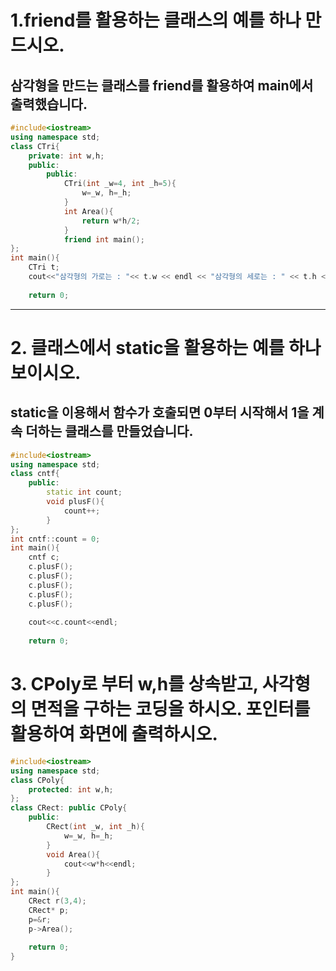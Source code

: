 # 1.friend를 활용하는 클래스의 예를 하나 만드시오.
## 삼각형을 만드는 클래스를 friend를 활용하여 main에서 출력했습니다.
``` c++
#include<iostream>
using namespace std;
class CTri{
	private: int w,h;
	public:
		public:
			CTri(int _w=4, int _h=5){
				w=_w, h=_h;
			}
			int Area(){
				return w*h/2;
			}
			friend int main();
};
int main(){
	CTri t;
	cout<<"삼각형의 가로는 : "<< t.w << endl << "삼각형의 세로는 : " << t.h << endl << "넓이는 : " << t.Area() << endl;
	
	return 0;
```

---

# 2. 클래스에서 static을 활용하는 예를 하나 보이시오.
## static을 이용해서 함수가 호출되면 0부터 시작해서 1을 계속 더하는 클래스를 만들었습니다.

``` c++
#include<iostream>
using namespace std;
class cntf{
	public:
		static int count;
		void plusF(){
			count++;
		}
};
int cntf::count = 0;
int main(){
	cntf c;
	c.plusF();
	c.plusF();
	c.plusF();
	c.plusF();
	c.plusF();
	
	cout<<c.count<<endl;
	
	return 0;
```

# 3. CPoly로 부터 w,h를 상속받고, 사각형의 면적을 구하는 코딩을 하시오. 포인터를 활용하여 화면에 출력하시오.
``` c++
#include<iostream>
using namespace std;
class CPoly{
	protected: int w,h;
};
class CRect: public CPoly{
	public:
		CRect(int _w, int _h){
			w=_w, h=_h;
		}
		void Area(){
			cout<<w*h<<endl;
		}
};
int main(){
	CRect r(3,4);
	CRect* p;
	p=&r;
	p->Area();
	
	return 0;
}

```
